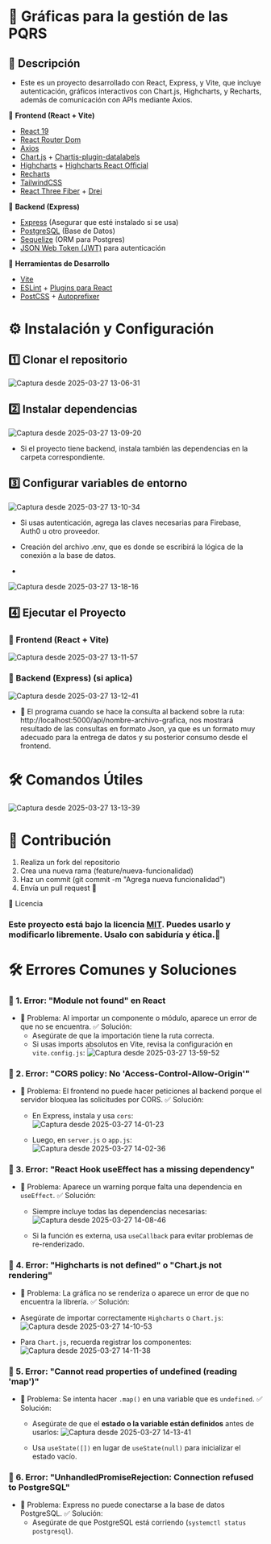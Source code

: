 # 📌 Gráficas para la gestión de las PQRS


## 📖 Descripción

- Este es un proyecto desarrollado con React, Express, y Vite, que incluye autenticación, gráficos interactivos con Chart.js, Highcharts, y Recharts, además de comunicación con APIs mediante Axios.



📌 **Frontend (React + Vite)**

- [React 19](https://react.dev/)
- [React Router Dom](https://reactrouter.com/)
- [Axios](https://axios-http.com/)
- [Chart.js](https://www.chartjs.org/) + [Chartjs-plugin-datalabels](https://chartjs-plugin-datalabels.netlify.app/)
- [Highcharts](https://www.highcharts.com/) + [Highcharts React Official](https://github.com/highcharts/highcharts-react)
- [Recharts](https://recharts.org/)
- [TailwindCSS](https://tailwindcss.com/)
- [React Three Fiber](https://docs.pmnd.rs/react-three-fiber/getting-started) + [Drei](https://github.com/pmndrs/drei)


📌 **Backend (Express)**

- [Express](https://expressjs.com/) (Asegurar que esté instalado si se usa)
- [PostgreSQL](https://www.postgresql.org/) (Base de Datos)
- [Sequelize](https://sequelize.org/) (ORM para Postgres)
- [JSON Web Token (JWT)](https://jwt.io/) para autenticación


📌 **Herramientas de Desarrollo**

- [Vite](https://vitejs.dev/)
- [ESLint](https://eslint.org/) + [Plugins para React](https://github.com/jsx-eslint/eslint-plugin-react)
- [PostCSS](https://postcss.org/) + [Autoprefixer](https://github.com/postcss/autoprefixer)


# ⚙️ Instalación y Configuración

## 1️⃣ Clonar el repositorio
![Captura desde 2025-03-27 13-06-31](https://github.com/user-attachments/assets/dead32cb-4b5e-429a-aabd-fe039a78ea50)

## 2️⃣ Instalar dependencias
![Captura desde 2025-03-27 13-09-20](https://github.com/user-attachments/assets/15156b8b-a6bf-4a95-af8d-75ecc67a90af)

- Si el proyecto tiene backend, instala también las dependencias en la carpeta correspondiente.

## 3️⃣ Configurar variables de entorno
![Captura desde 2025-03-27 13-10-34](https://github.com/user-attachments/assets/de9062e6-1944-427e-9303-3a5cde341c26)

- Si usas autenticación, agrega las claves necesarias para Firebase, Auth0 u otro proveedor.

- Creación del archivo .env, que es donde se escribirá la lógica de la conexión a la base de datos.
- 
![Captura desde 2025-03-27 13-18-16](https://github.com/user-attachments/assets/004481f2-62bb-449d-8eaa-565a1b1a5a60)


## 4️⃣ Ejecutar el Proyecto
### 🚀 Frontend (React + Vite)
![Captura desde 2025-03-27 13-11-57](https://github.com/user-attachments/assets/935a06b9-297d-4a36-a742-23b52eba933b)

### 🚀 Backend (Express) (si aplica)
![Captura desde 2025-03-27 13-12-41](https://github.com/user-attachments/assets/5ba716a7-f6f3-4ff7-baad-b704f34991a6)

- 🚀 El programa cuando se hace la consulta al backend sobre la ruta: http://localhost:5000/api/nombre-archivo-grafica, nos
  mostrará resultado de las consultas en formato Json, ya que es un formato muy adecuado para la entrega de datos y su posterior
  consumo desde el frontend.


# 🛠️ Comandos Útiles
![Captura desde 2025-03-27 13-13-39](https://github.com/user-attachments/assets/44fda2d0-e841-4c3e-a1a2-f3866dc79c40)


# 📝 Contribución
1. Realiza un fork del repositorio
2. Crea una nueva rama (feature/nueva-funcionalidad)
3. Haz un commit (git commit -m "Agrega nueva funcionalidad")
4. Envía un pull request 🚀


📄 Licencia

### Este proyecto está bajo la licencia [MIT](https://opensource.org/licenses/MIT). Puedes usarlo y modificarlo libremente. Usalo con sabiduría y ética.🎯


# 🛠 Errores Comunes y Soluciones

### 🔹 1. Error: "Module not found" en React
- 📌 Problema: Al importar un componente o módulo, aparece un error de que no se encuentra.
✅ Solución:
  - Asegúrate de que la importación tiene la ruta correcta.
  - Si usas imports absolutos en Vite, revisa la configuración en `vite.config.js`:
    ![Captura desde 2025-03-27 13-59-52](https://github.com/user-attachments/assets/ce976337-8403-4ac5-96c3-f728cca392c4)


### 🔹 2. Error: "CORS policy: No 'Access-Control-Allow-Origin'"
- 📌 Problema: El frontend no puede hacer peticiones al backend porque el servidor bloquea las solicitudes por CORS.
✅ Solución:
  - En Express, instala y usa `cors`:
    ![Captura desde 2025-03-27 14-01-23](https://github.com/user-attachments/assets/facc5a35-2e9c-4305-901c-96fc6b18c35f)

  - Luego, en `server.js` o `app.js`:
    ![Captura desde 2025-03-27 14-02-36](https://github.com/user-attachments/assets/76c9d4d5-b53a-48b7-bb90-9b5d43c4c41f)


### 🔹 3. Error: "React Hook useEffect has a missing dependency"
- 📌 Problema: Aparece un warning porque falta una dependencia en `useEffect`.
✅ Solución:
  - Siempre incluye todas las dependencias necesarias:
    ![Captura desde 2025-03-27 14-08-46](https://github.com/user-attachments/assets/e6e84249-0cb9-498f-bb5c-62de86b79d99)

  - Si la función es externa, usa `useCallback` para evitar problemas de re-renderizado.


 ### 🔹 4. Error: "Highcharts is not defined" o "Chart.js not rendering"
 - 📌 Problema: La gráfica no se renderiza o aparece un error de que no encuentra la librería.
✅ Solución:
  - Asegúrate de importar correctamente `Highcharts` o `Chart.js`:
    ![Captura desde 2025-03-27 14-10-53](https://github.com/user-attachments/assets/f4b892c7-b088-45c8-9336-07a9eb95dbe0)

  - Para `Chart.js`, recuerda registrar los componentes:
    ![Captura desde 2025-03-27 14-11-38](https://github.com/user-attachments/assets/522565ae-32b2-4369-bcaf-640e3bb676ef)


### 🔹 5. Error: "Cannot read properties of undefined (reading 'map')"
- 📌 Problema: Se intenta hacer `.map()` en una variable que es `undefined`.
✅ Solución:
  - Asegúrate de que el **estado o la variable están definidos** antes de usarlos:
    ![Captura desde 2025-03-27 14-13-41](https://github.com/user-attachments/assets/34365a26-2fe2-44b0-a5fc-b0ff8e392c02)

  - Usa `useState([])` en lugar de `useState(null)` para inicializar el estado vacío.
 

### 🔹 6. Error: "UnhandledPromiseRejection: Connection refused to PostgreSQL"
- 📌 Problema: Express no puede conectarse a la base de datos PostgreSQL.
✅ Solución:
  - Asegúrate de que PostgreSQL está corriendo (`systemctl status postgresql`).













